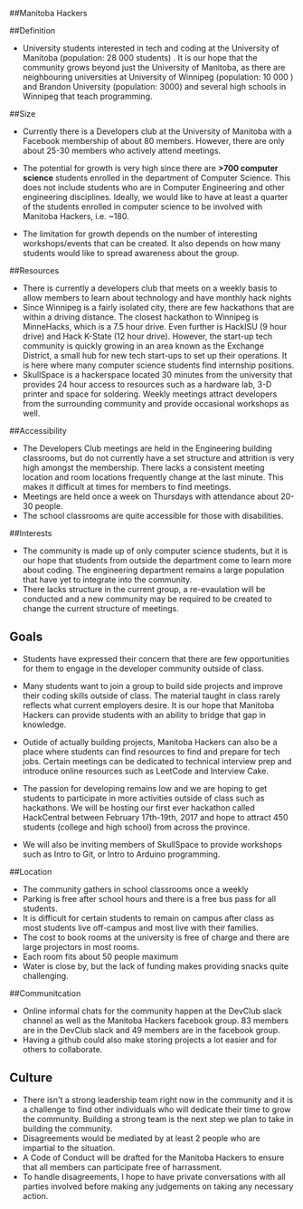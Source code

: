 ##Manitoba Hackers

##Definition
* University students interested in tech and coding at the University of Manitoba (population: 28 000 students) . It is our hope that the community grows beyond just the University of Manitoba, as there are neighbouring universities at University of Winnipeg (population: 10 000 ) and Brandon University (population: 3000) and several high schools in Winnipeg that teach programming.

##Size
* Currently there is a Developers club at the University of Manitoba with a Facebook membership of about 80 members. However, there are only about 25-30 members who actively attend meetings.
* The potential for growth is very high since there are **>700 computer science** students enrolled in the department of Computer Science. This does not include students who are in Computer Engineering and other engineering disciplines. Ideally, we would like to have at least a quarter of the students enrolled in computer science to be involved with Manitoba Hackers, i.e. ~180.

* The limitation for growth depends on the number of interesting workshops/events that can be created. It also depends on how many students would like to spread awareness about the group.

##Resources
* There is currently a developers club that meets on a weekly basis to allow members to learn about technology and have monthly hack nights
* Since Winnipeg is a fairly isolated city, there are few hackathons that are within a driving distance. The closest hackathon to Winnipeg is MinneHacks, which is a 7.5 hour drive. Even further is HackISU (9 hour drive) and Hack K-State (12 hour drive). However, the start-up tech community is quickly growing in an area known as the Exchange District, a small hub for new tech start-ups to set up their operations. It is here where many computer science students find internship positions.
* SkullSpace is a hackerspace located 30 minutes from the university that provides 24 hour access to resources such as a hardware lab, 3-D printer and space for soldering. Weekly meetings attract developers from the surrounding community and provide occasional workshops as well.


##Accessibility
* The Developers Club meetings are held in the Engineering building classrooms, but do not currently have a set structure and attrition is very high amongst the membership. There lacks a consistent meeting location and room locations frequently change at the last minute. This makes it difficult at times for members to find meetings.
* Meetings are held once a week on Thursdays with attendance about 20-30 people.
* The school classrooms are quite accessible for those with disabilities.



##Interests
* The community is made up of only computer science students, but it is our hope that students from outside the department come to learn more about coding. The engineering department remains a large population that have yet to integrate into the community.
* There lacks structure in the current group, a re-evaulation will be conducted and a new community may be required to be created to change the current structure of meetings.

## Goals
* Students have expressed their concern that there are few opportunities for them to engage in the developer community outside of class.
* Many students want to join a group to build side projects and improve their coding skills outside of class. The material taught in class rarely reflects what current employers desire. It is our hope that Manitoba Hackers can provide students with an ability to bridge that gap in knowledge.

* Outide of actually building projects, Manitoba Hackers can also be a place where students can find resources to find and prepare for tech jobs. Certain meetings can be dedicated to technical interview prep and introduce online resources such as LeetCode and Interview Cake.
* The passion for developing remains low and we are hoping to get students to participate in more activities outside of class such as hackathons. We will be hosting our first ever hackathon called HackCentral between February 17th-19th, 2017 and hope to attract 450 students (college and high school) from across the province.
* We will also be inviting members of SkullSpace to provide workshops such as Intro to Git, or Intro to Arduino programming.

##Location
* The community gathers in school classrooms once a weekly
* Parking is free after school hours and there is a free bus pass for all students.
* It is difficult for certain students to remain on campus after class as most students live off-campus and most live with their families.
* The cost to book rooms at the university is free of charge and there are large projectors in most rooms.
* Each room fits about 50 people maximum
* Water is close by, but the lack of funding makes providing snacks quite challenging.

##Communitcation
* Online informal chats for the community happen at the DevClub slack channel as well as the Manitoba Hackers facebook group. 83 members are in the DevClub slack and 49 members are in the facebook group.
* Having a github could also make storing projects a lot easier and for others to collaborate.

## Culture
* There isn't a strong leadership team right now in the community and it is a challenge to find other individuals who will dedicate their time to grow the community. Building a strong team is the next step we plan to take in building the community.
* Disagreements would be mediated by at least 2 people who are impartial to the situation.
* A Code of Conduct will be drafted for the Manitoba Hackers to ensure that all members can participate free of harrassment. 
* To handle disagreements, I hope to have private conversations with all parties involved before making any judgements on taking any necessary action.
